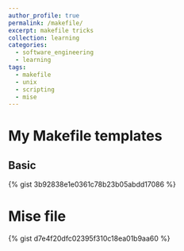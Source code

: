 ```yaml
---
author_profile: true
permalink: /makefile/
excerpt: makefile tricks
collection: learning
categories:
  - software_engineering
  - learning
tags:
  - makefile
  - unix
  - scripting
  - mise
---
```


# My Makefile templates

## Basic

{% gist 3b92838e1e0361c78b23b05abdd17086 %}

# Mise file

{% gist d7e4f20dfc02395f310c18ea01b9aa60 %}

